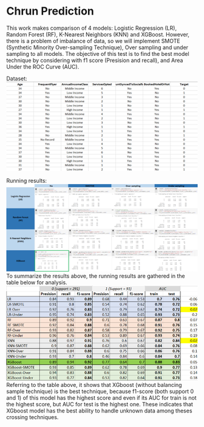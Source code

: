 # Chrun Prediction
This work makes comparison of 4 models: Logistic Regression (LR), Random Forest (RF), K-Nearest Neighbors (KNN) and XGBoost. However, there is a problem of imbalance of data, so we will implement SMOTE (Synthetic Minority Over-sampling Technique), Over sampling and under sampling to all models. The objective of this test is to find the best model technique by considering with f1 score (Presision and recall), and Area Under the ROC Curve (AUC).

Dataset:
![Alt Text](https://github.com/ChawinTSR/MADT8101_Customer_Analytics/blob/68c2a6d55df8bdb8176fa160350be111ddb46f3f/03_Customer%20and%20Churn%20Scoring/Figures/Figure_001.png)

Running results:
![Alt Text](https://github.com/ChawinTSR/MADT8101_Customer_Analytics/blob/68c2a6d55df8bdb8176fa160350be111ddb46f3f/03_Customer%20and%20Churn%20Scoring/Figures/Figure_002.png)
To summarize the results above, the running results are gathered in the table below for analysis.
![Alt Text](https://github.com/ChawinTSR/MADT8101_Customer_Analytics/blob/68c2a6d55df8bdb8176fa160350be111ddb46f3f/03_Customer%20and%20Churn%20Scoring/Figures/Figure_003.png)
Referring to the table above, it shows that XGboost (without balancing sample technique) is the best technique, because f1-score (both support 0 and 1) of this model has the highest score and even if its AUC for train is not the highest score, but AUC for test is the highest one. These indicates that XGboost model has the best ability to handle unknown data among theses crossing techniques.

